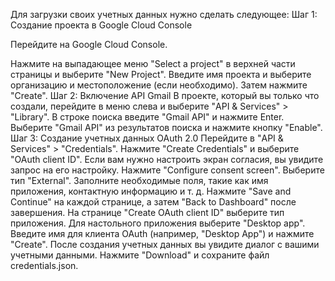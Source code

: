 Для загрузки своих учетных данных нужно сделать следующее:
Шаг 1: Создание проекта в Google Cloud Console

Перейдите на Google Cloud Console.

Нажмите на выпадающее меню "Select a project" в верхней части страницы и выберите "New Project".
Введите имя проекта и выберите организацию и местоположение (если необходимо). Затем нажмите "Create".
Шаг 2: Включение API Gmail
В проекте, который вы только что создали, перейдите в меню слева и выберите "API & Services" > "Library".
В строке поиска введите "Gmail API" и нажмите Enter.
Выберите "Gmail API" из результатов поиска и нажмите кнопку "Enable".
Шаг 3: Создание учетных данных OAuth 2.0
Перейдите в "API & Services" > "Credentials".
Нажмите "Create Credentials" и выберите "OAuth client ID".
Если вам нужно настроить экран согласия, вы увидите запрос на его настройку. Нажмите "Configure consent screen".
Выберите тип "External".
Заполните необходимые поля, такие как имя приложения, контактную информацию и т. д.
Нажмите "Save and Continue" на каждой странице, а затем "Back to Dashboard" после завершения.
На странице "Create OAuth client ID" выберите тип приложения. Для настольного приложения выберите "Desktop app".
Введите имя для клиента OAuth (например, "Desktop App") и нажмите "Create".
После создания учетных данных вы увидите диалог с вашими учетными данными. Нажмите "Download" и сохраните файл credentials.json.
